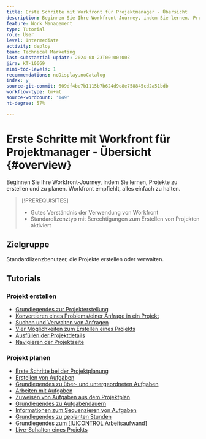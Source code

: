 ```yaml
---
title: Erste Schritte mit Workfront für Projektmanager - Übersicht
description: Beginnen Sie Ihre Workfront-Journey, indem Sie lernen, Projekte zu erstellen und zu planen. Workfront empfiehlt, alles einfach zu halten.
feature: Work Management
type: Tutorial
role: User
level: Intermediate
activity: deploy
team: Technical Marketing
last-substantial-update: 2024-08-23T00:00:00Z
jira: KT-10669
mini-toc-levels: 1
recommendations: noDisplay,noCatalog
index: y
source-git-commit: 609df4be7b1115b7b624d9e8e758845cd2a51bdb
workflow-type: tm+mt
source-wordcount: '149'
ht-degree: 57%

---
```



# Erste Schritte mit Workfront für Projektmanager - Übersicht {#overview}

Beginnen Sie Ihre Workfront-Journey, indem Sie lernen, Projekte zu erstellen und zu planen. Workfront empfiehlt, alles einfach zu halten.

>[!PREREQUISITES]
>
>* Gutes Verständnis der Verwendung von Workfront
>* Standardlizenztyp mit Berechtigungen zum Erstellen von Projekten aktiviert


## Zielgruppe

Standardlizenzbenutzer, die Projekte erstellen oder verwalten.

## Tutorials

### Projekt erstellen

* [Grundlegendes zur Projekterstellung](/help/manage-work/projects/understand-basic-project-creation.md)
* [Konvertieren eines Problems/einer Anfrage in ein Projekt](/help/manage-work/issues-requests/create-a-project-from-a-request.md)
* [Suchen und Verwalten von Anfragen](/help/manage-work/issues-requests/find-requests.md)
* [Vier Möglichkeiten zum Erstellen eines Projekts](/help/manage-work/projects/understand-other-ways-to-create-projects.md)
* [Ausfüllen der Projektdetails](/help/manage-work/projects/fill-in-the-project-details.md)
* [Navigieren der Projektseite](/help/manage-work/projects/navigate-the-project-page.md)


### Projekt planen

* [Erste Schritte bei der Projektplanung](/help/manage-work/projects/getting-started-plan-a-project.md)
* [Erstellen von Aufgaben](/help/manage-work/tasks/how-to-create-tasks.md)
* [Grundlegendes zu über- und untergeordneten Aufgaben](/help/manage-work/tasks/understand-parent-child-tasks.md)
* [Arbeiten mit Aufgaben](/help/manage-work/tasks/work-with-tasks.md)
* [Zuweisen von Aufgaben aus dem Projektplan](/help/manage-work/tasks/assign-tasks-from-the-project-plan.md)
* [Grundlegendes zu Aufgabendauern](/help/manage-work/tasks/understand-task-durations.md)
* [Informationen zum Sequenzieren von Aufgaben](/help/manage-work/tasks/learn-to-sequence-tasks.md)
* [Grundlegendes zu geplanten Stunden](/help/manage-work/tasks/understand-planned-hours.md)
* [Grundlegendes zum [!UICONTROL Arbeitsaufwand]](/help/manage-work/tasks/understand-work-effort.md)
* [Live-Schalten eines Projekts](/help/manage-work/projects/take-a-project-live.md)

